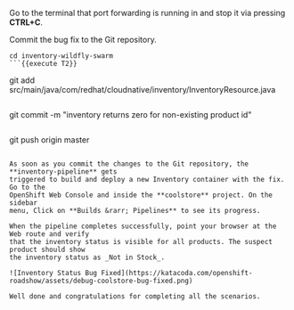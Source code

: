 Go to the terminal that port forwarding is running in and stop it via 
pressing **CTRL+C**.

Commit the bug fix to the Git repository.

```
cd inventory-wildfly-swarm
```{{execute T2}}

```
git add src/main/java/com/redhat/cloudnative/inventory/InventoryResource.java
```{{execute T2}}

```
git commit -m "inventory returns zero for non-existing product id"
```{{execute T2}}

```
git push origin master
```{{execute T2}}

As soon as you commit the changes to the Git repository, the **inventory-pipeline** gets
triggered to build and deploy a new Inventory container with the fix. Go to the
OpenShift Web Console and inside the **coolstore** project. On the sidebar
menu, Click on **Builds &rarr; Pipelines** to see its progress.

When the pipeline completes successfully, point your browser at the Web route and verify
that the inventory status is visible for all products. The suspect product should show
the inventory status as _Not in Stock_.

![Inventory Status Bug Fixed](https://katacoda.com/openshift-roadshow/assets/debug-coolstore-bug-fixed.png)

Well done and congratulations for completing all the scenarios.
